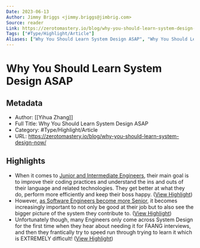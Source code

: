 ```yaml
---
Date: 2023-06-13
Author: Jimmy Briggs <jimmy.briggs@jimbrig.com>
Source: reader
Link: https://zerotomastery.io/blog/why-you-should-learn-system-design-now/
Tags: ["#Type/Highlight/Article"]
Aliases: ["Why You Should Learn System Design ASAP", "Why You Should Learn System Design ASAP"]
---
```

# Why You Should Learn System Design ASAP

## Metadata
- Author: [[Yihua Zhang]]
- Full Title: Why You Should Learn System Design ASAP
- Category: #Type/Highlight/Article
- URL: https://zerotomastery.io/blog/why-you-should-learn-system-design-now/

## Highlights
- When it comes to [Junior and Intermediate Engineers](https://zerotomastery.io/blog/junior-to-intermediate-developer-in-7-months), their main goal is to improve their coding practices and understand the ins and outs of their language and related technologies. They get better at what they do, perform more efficiently and keep their boss happy. ([View Highlight](https://read.readwise.io/read/01gzq515y64yr49xjvbzk37fyj))
- However, [as Software Engineers become more Senior](https://zerotomastery.io/blog/dont-be-a-junior-developer-the-roadmap), it becomes increasingly important to not only be good at their job but to also see the bigger picture of the system they contribute to. ([View Highlight](https://read.readwise.io/read/01gzq51aqm37qmcbyb52mraqn1))
- Unfortunately though, many Engineers only come across System Design for the first time when they hear about needing it for FAANG interviews, and then they frantically try to speed run through trying to learn it which is EXTREMELY difficult! ([View Highlight](https://read.readwise.io/read/01gzq51qnqs1k7tprj3xczcrgg))

